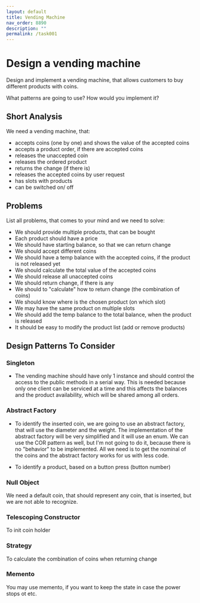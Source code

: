 ```yaml
---
layout: default
title: Vending Machine
nav_order: 8890
description: ""
permalink: /task001
---
```


# Design a vending machine

Design and implement a vending machine, that allows customers to buy different products with coins.

What patterns are going to use? How would you implement it?

## Short Analysis
We need a vending machine, that:
* accepts coins (one by one) and shows the value of the accepted coins
* accepts a product order, if there are accepted coins
* releases the unaccepted coin
* releases the ordered product
* returns the change (if there is)
* releases the accepted coins by user request
* has slots with products
* can be switched on/ off

## Problems
List all problems, that comes to your mind and we need to solve:
* We should provide multiple products, that can be bought
* Each product should have a price
* We should have starting balance, so that we can return change
* We should accept different coins 
* We should have a temp balance with the accepted coins, if the product is not released yet
* We should calculate the total value of the accepted coins
* We should release all unaccepted coins
* We should return change, if there is any
* We should to "calculate" how to return change (the combination of coins)
* We should know where is the chosen product (on which slot)
* We may have the same product on multiple slots
* We should add the temp balance to the total balance, when the product is released
* It should be easy to modify the product list (add or remove products)

## Design Patterns To Consider
### Singleton
* The vending machine should have only 1 instance and should control the access to the public methods in a serial way.
This is needed because only one client can be serviced at a time and this affects the balances and the product availability, 
which will be shared among all orders.

### Abstract Factory
* To identify the inserted coin, we are going to use an abstract factory, that will use the diameter and the weight.
The implementation of the abstract factory will be very simplified and it will use an enum.
We can use the COR pattern as well, but I'm not going to do it, because there is no "behavior" to be
implemented. All we need is to get the nominal of the coins and the abstract factory works for us with less code.

* To identify a product, based on a button press (button number)

### Null Object
We need a default coin, that should represent any coin, that is inserted, but we are not able to recognize.

### Telescoping Constructor
To init coin holder

### Strategy 
To calculate the combination of coins when returning change

### Memento
You may use memento, if you want to keep the state in case the power stops ot etc.



